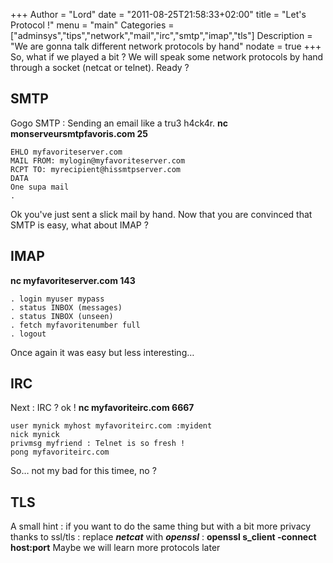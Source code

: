 +++
Author = "Lord"
date = "2011-08-25T21:58:33+02:00"
title = "Let's Protocol !"
menu = "main"
Categories = ["adminsys","tips","network","mail","irc","smtp","imap","tls"]
Description = "We are gonna talk different network protocols by hand"
nodate = true
+++
So, what if we played a bit ? We will speak some network protocols by hand through a socket (netcat or telnet). Ready ?

## SMTP

Gogo SMTP : Sending an email like a tru3 h4ck4r.
**nc monserveursmtpfavoris.com 25**
```
EHLO myfavoriteserver.com
MAIL FROM: mylogin@myfavoriteserver.com
RCPT TO: myrecipient@hissmtpserver.com
DATA
One supa mail
.
```
Ok you've just sent a slick mail by hand. Now that you are convinced that SMTP is easy, what about IMAP ?

## IMAP

**nc myfavoriteserver.com 143**
```
. login myuser mypass
. status INBOX (messages)
. status INBOX (unseen)
. fetch myfavoritenumber full
. logout
```
Once again it was easy but less interesting…

## IRC

Next : IRC ? ok !
**nc myfavoriteirc.com 6667**
```
user mynick myhost myfavoriteirc.com :myident
nick mynick
privmsg myfriend : Telnet is so fresh !
pong myfavoriteirc.com
```
So… not my bad for this timee, no ?

## TLS

A small hint : if you want to do the same thing but with a bit more privacy thanks to ssl/tls : replace ***netcat*** with ***openssl*** :
**openssl s_client -connect host:port**
Maybe we will learn more protocols later
